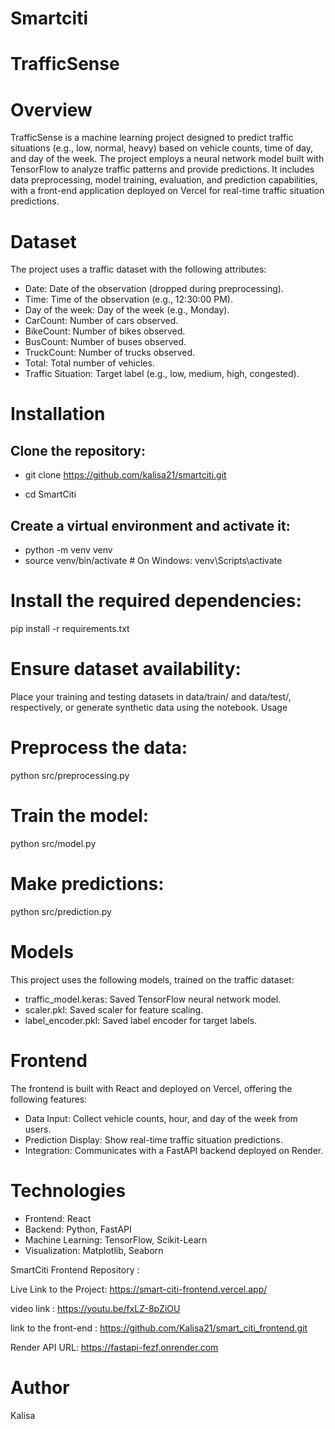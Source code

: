 # Smartciti
# TrafficSense


# Overview

TrafficSense is a machine learning project designed to predict traffic situations (e.g., low, normal, heavy) based on vehicle counts, time of day, and day of the week. The project employs a neural network model built with TensorFlow to analyze traffic patterns and provide predictions. It includes data preprocessing, model training, evaluation, and prediction capabilities, with a front-end application deployed on Vercel for real-time traffic situation predictions.


# Dataset

The project uses a traffic dataset with the following attributes:

- Date: Date of the observation (dropped during preprocessing).
- Time: Time of the observation (e.g., 12:30:00 PM).
- Day of the week: Day of the week (e.g., Monday).
- CarCount: Number of cars observed.
- BikeCount: Number of bikes observed.
- BusCount: Number of buses observed.
- TruckCount: Number of trucks observed.
- Total: Total number of vehicles.
- Traffic Situation: Target label (e.g., low, medium, high, congested).

# Installation

## Clone the repository:

- git clone https://github.com/kalisa21/smartciti.git

- cd SmartCiti

## Create a virtual environment and activate it:

- python -m venv venv
- source venv/bin/activate  # On Windows: venv\Scripts\activate

# Install the required dependencies:

pip install -r requirements.txt

# Ensure dataset availability:

Place your training and testing datasets in data/train/ and data/test/, respectively, or generate synthetic data using the notebook.
Usage

# Preprocess the data:

python src/preprocessing.py

# Train the model:

python src/model.py

# Make predictions:

python src/prediction.py

# Models
This project uses the following models, trained on the traffic dataset:

- traffic_model.keras: Saved TensorFlow neural network model.
- scaler.pkl: Saved scaler for feature scaling.
- label_encoder.pkl: Saved label encoder for target labels.


# Frontend

The frontend is built with React and deployed on Vercel, offering the following features:

- Data Input: Collect vehicle counts, hour, and day of the week from users.
- Prediction Display: Show real-time traffic situation predictions.
- Integration: Communicates with a FastAPI backend deployed on Render.

# Technologies

- Frontend: React
- Backend: Python, FastAPI
- Machine Learning: TensorFlow, Scikit-Learn
- Visualization: Matplotlib, Seaborn



SmartCiti Frontend Repository :

Live Link to the Project: https://smart-citi-frontend.vercel.app/ 

video link : https://youtu.be/fxLZ-8pZiOU 

link to the front-end : https://github.com/Kalisa21/smart_citi_frontend.git 

Render API URL: https://fastapi-fezf.onrender.com 

# Author

Kalisa
